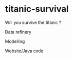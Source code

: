 # titanic-survival 

Will you survive the titanic ? 

Data refinery 

Modelling 

Website/Java code
